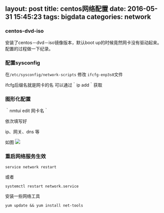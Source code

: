 layout: post
title: centos网络配置
date: 2016-05-31 15:45:23
tags: bigdata
categories: network
---

### centos-dvd-iso

安装了centos－dvd－iso镜像版本，默认boot up的时候竟然网卡没有驱动起来。配置的过程做一下纪录。

<!--more-->

### 配置sysconfig

在`/etc/sysconfig/network-scripts` 修改 `ifcfg-enp3s0`文件

ifcfg后缀名就是网卡的名
可以通过｀ip add｀获取

### 图形化配置

｀nmtui edit 网卡名｀

依次填写好

ip、网关、dns 等

如图
![](http://ww4.sinaimg.cn/large/63fe561egw1f4emdhg7r4j20s80pyade.jpg)

### 重启网络服务生效

`service network restart`

或者

`systemctl restart network.service`

安装一些网络工具

`yum update && yum install net-tools`

